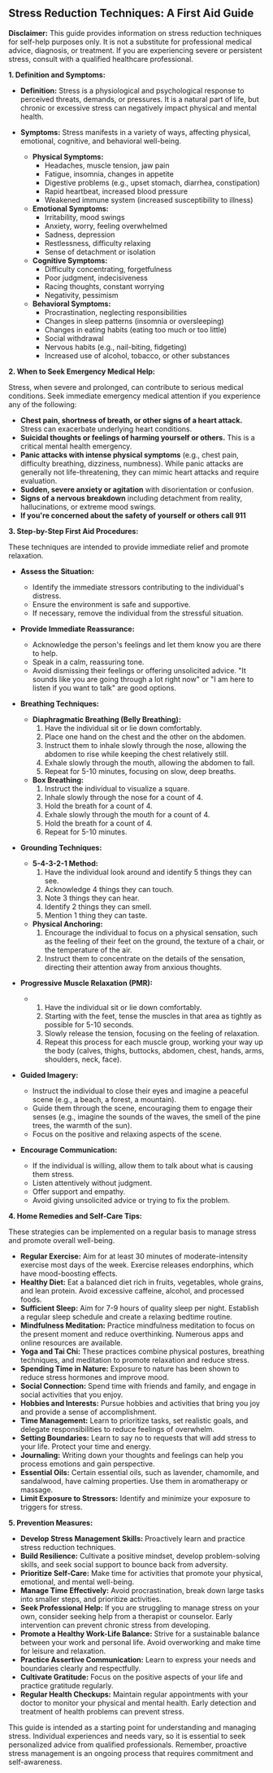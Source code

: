 ## Stress Reduction Techniques: A First Aid Guide

**Disclaimer:** This guide provides information on stress reduction techniques for self-help purposes only. It is not a substitute for professional medical advice, diagnosis, or treatment. If you are experiencing severe or persistent stress, consult with a qualified healthcare professional.

**1. Definition and Symptoms:**

*   **Definition:** Stress is a physiological and psychological response to perceived threats, demands, or pressures. It is a natural part of life, but chronic or excessive stress can negatively impact physical and mental health.

*   **Symptoms:** Stress manifests in a variety of ways, affecting physical, emotional, cognitive, and behavioral well-being.

    *   **Physical Symptoms:**
        *   Headaches, muscle tension, jaw pain
        *   Fatigue, insomnia, changes in appetite
        *   Digestive problems (e.g., upset stomach, diarrhea, constipation)
        *   Rapid heartbeat, increased blood pressure
        *   Weakened immune system (increased susceptibility to illness)
    *   **Emotional Symptoms:**
        *   Irritability, mood swings
        *   Anxiety, worry, feeling overwhelmed
        *   Sadness, depression
        *   Restlessness, difficulty relaxing
        *   Sense of detachment or isolation
    *   **Cognitive Symptoms:**
        *   Difficulty concentrating, forgetfulness
        *   Poor judgment, indecisiveness
        *   Racing thoughts, constant worrying
        *   Negativity, pessimism
    *   **Behavioral Symptoms:**
        *   Procrastination, neglecting responsibilities
        *   Changes in sleep patterns (insomnia or oversleeping)
        *   Changes in eating habits (eating too much or too little)
        *   Social withdrawal
        *   Nervous habits (e.g., nail-biting, fidgeting)
        *   Increased use of alcohol, tobacco, or other substances

**2. When to Seek Emergency Medical Help:**

Stress, when severe and prolonged, can contribute to serious medical conditions. Seek immediate emergency medical attention if you experience any of the following:

*   **Chest pain, shortness of breath, or other signs of a heart attack.** Stress can exacerbate underlying heart conditions.
*   **Suicidal thoughts or feelings of harming yourself or others.** This is a critical mental health emergency.
*   **Panic attacks with intense physical symptoms** (e.g., chest pain, difficulty breathing, dizziness, numbness). While panic attacks are generally not life-threatening, they can mimic heart attacks and require evaluation.
*   **Sudden, severe anxiety or agitation** with disorientation or confusion.
*   **Signs of a nervous breakdown** including detachment from reality, hallucinations, or extreme mood swings.
*   **If you're concerned about the safety of yourself or others call 911**

**3. Step-by-Step First Aid Procedures:**

These techniques are intended to provide immediate relief and promote relaxation.

*   **Assess the Situation:**
    *   Identify the immediate stressors contributing to the individual's distress.
    *   Ensure the environment is safe and supportive.
    *   If necessary, remove the individual from the stressful situation.

*   **Provide Immediate Reassurance:**
    *   Acknowledge the person's feelings and let them know you are there to help.
    *   Speak in a calm, reassuring tone.
    *   Avoid dismissing their feelings or offering unsolicited advice.  "It sounds like you are going through a lot right now" or "I am here to listen if you want to talk" are good options.

*   **Breathing Techniques:**
    *   **Diaphragmatic Breathing (Belly Breathing):**
        1.  Have the individual sit or lie down comfortably.
        2.  Place one hand on the chest and the other on the abdomen.
        3.  Instruct them to inhale slowly through the nose, allowing the abdomen to rise while keeping the chest relatively still.
        4.  Exhale slowly through the mouth, allowing the abdomen to fall.
        5.  Repeat for 5-10 minutes, focusing on slow, deep breaths.
    *   **Box Breathing:**
        1.  Instruct the individual to visualize a square.
        2.  Inhale slowly through the nose for a count of 4.
        3.  Hold the breath for a count of 4.
        4.  Exhale slowly through the mouth for a count of 4.
        5.  Hold the breath for a count of 4.
        6.  Repeat for 5-10 minutes.

*   **Grounding Techniques:**
    *   **5-4-3-2-1 Method:**
        1.  Have the individual look around and identify 5 things they can see.
        2.  Acknowledge 4 things they can touch.
        3.  Note 3 things they can hear.
        4.  Identify 2 things they can smell.
        5.  Mention 1 thing they can taste.
    *   **Physical Anchoring:**
        1.  Encourage the individual to focus on a physical sensation, such as the feeling of their feet on the ground, the texture of a chair, or the temperature of the air.
        2.  Instruct them to concentrate on the details of the sensation, directing their attention away from anxious thoughts.

*   **Progressive Muscle Relaxation (PMR):**
    *   1.  Have the individual sit or lie down comfortably.
        2.  Starting with the feet, tense the muscles in that area as tightly as possible for 5-10 seconds.
        3.  Slowly release the tension, focusing on the feeling of relaxation.
        4.  Repeat this process for each muscle group, working your way up the body (calves, thighs, buttocks, abdomen, chest, hands, arms, shoulders, neck, face).

*   **Guided Imagery:**
    *   Instruct the individual to close their eyes and imagine a peaceful scene (e.g., a beach, a forest, a mountain).
    *   Guide them through the scene, encouraging them to engage their senses (e.g., imagine the sounds of the waves, the smell of the pine trees, the warmth of the sun).
    *   Focus on the positive and relaxing aspects of the scene.

*   **Encourage Communication:**
    *   If the individual is willing, allow them to talk about what is causing them stress.
    *   Listen attentively without judgment.
    *   Offer support and empathy.
    *   Avoid giving unsolicited advice or trying to fix the problem.

**4. Home Remedies and Self-Care Tips:**

These strategies can be implemented on a regular basis to manage stress and promote overall well-being.

*   **Regular Exercise:** Aim for at least 30 minutes of moderate-intensity exercise most days of the week. Exercise releases endorphins, which have mood-boosting effects.
*   **Healthy Diet:** Eat a balanced diet rich in fruits, vegetables, whole grains, and lean protein. Avoid excessive caffeine, alcohol, and processed foods.
*   **Sufficient Sleep:** Aim for 7-9 hours of quality sleep per night. Establish a regular sleep schedule and create a relaxing bedtime routine.
*   **Mindfulness Meditation:** Practice mindfulness meditation to focus on the present moment and reduce overthinking. Numerous apps and online resources are available.
*   **Yoga and Tai Chi:** These practices combine physical postures, breathing techniques, and meditation to promote relaxation and reduce stress.
*   **Spending Time in Nature:** Exposure to nature has been shown to reduce stress hormones and improve mood.
*   **Social Connection:** Spend time with friends and family, and engage in social activities that you enjoy.
*   **Hobbies and Interests:** Pursue hobbies and activities that bring you joy and provide a sense of accomplishment.
*   **Time Management:** Learn to prioritize tasks, set realistic goals, and delegate responsibilities to reduce feelings of overwhelm.
*   **Setting Boundaries:** Learn to say no to requests that will add stress to your life. Protect your time and energy.
*   **Journaling:** Writing down your thoughts and feelings can help you process emotions and gain perspective.
*   **Essential Oils:** Certain essential oils, such as lavender, chamomile, and sandalwood, have calming properties. Use them in aromatherapy or massage.
*   **Limit Exposure to Stressors:** Identify and minimize your exposure to triggers for stress.

**5. Prevention Measures:**

*   **Develop Stress Management Skills:** Proactively learn and practice stress reduction techniques.
*   **Build Resilience:** Cultivate a positive mindset, develop problem-solving skills, and seek social support to bounce back from adversity.
*   **Prioritize Self-Care:** Make time for activities that promote your physical, emotional, and mental well-being.
*   **Manage Time Effectively:** Avoid procrastination, break down large tasks into smaller steps, and prioritize activities.
*   **Seek Professional Help:** If you are struggling to manage stress on your own, consider seeking help from a therapist or counselor. Early intervention can prevent chronic stress from developing.
*   **Promote a Healthy Work-Life Balance:** Strive for a sustainable balance between your work and personal life. Avoid overworking and make time for leisure and relaxation.
*   **Practice Assertive Communication:** Learn to express your needs and boundaries clearly and respectfully.
*   **Cultivate Gratitude:** Focus on the positive aspects of your life and practice gratitude regularly.
*   **Regular Health Checkups:** Maintain regular appointments with your doctor to monitor your physical and mental health. Early detection and treatment of health problems can prevent stress.

This guide is intended as a starting point for understanding and managing stress. Individual experiences and needs vary, so it is essential to seek personalized advice from qualified professionals. Remember, proactive stress management is an ongoing process that requires commitment and self-awareness.
